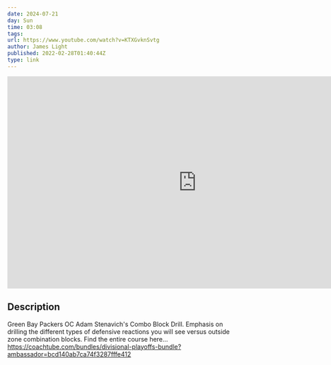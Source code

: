 ```yaml
---
date: 2024-07-21
day: Sun
time: 03:08
tags:
url: https://www.youtube.com/watch?v=KTXGvknSvtg
author: James Light
published: 2022-02-28T01:40:44Z
type: link
---
```


<iframe width="854" height="480" src="https://www.youtube.com/embed/KTXGvknSvtg" frameborder="0" allowfullscreen></iframe>

## Description
Green Bay Packers OC Adam Stenavich's Combo Block Drill. Emphasis on drilling the different types of defensive reactions you will see versus outside zone combination blocks. Find the entire course here... https://coachtube.com/bundles/divisional-playoffs-bundle?ambassador=bcd140ab7ca74f3287fffe412